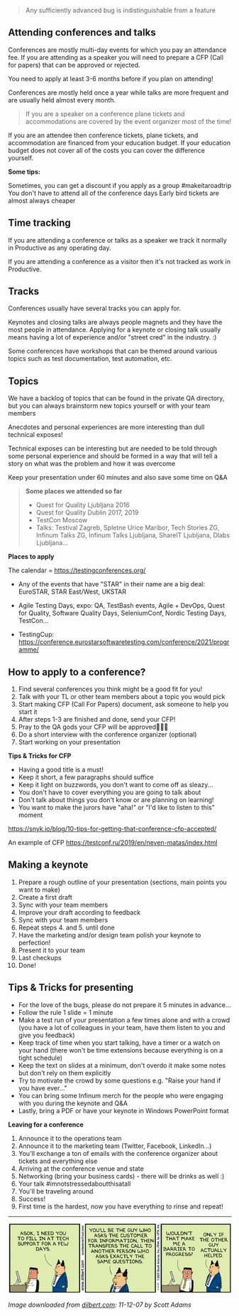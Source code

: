 >  Any sufficiently advanced bug is indistinguishable from a feature


## Attending conferences and talks

Conferences are mostly multi-day events for which you pay an attendance fee. If you are attending as a speaker you will need to prepare a CFP (Call for papers) that can be approved or rejected.

You need to apply at least 3-6 months before if you plan on attending!

Conferences are mostly held once a year while talks are more frequent and are usually held almost every month.


> If you are a speaker on a conference plane tickets and accommodations are covered by the event organizer most of the time! 

If you are an attendee then conference tickets, plane tickets, and accommodation are financed from your education budget. If your education budget does not cover all of the costs you can cover the difference yourself.

**Some tips:**

Sometimes, you can get a discount if you apply as a group #makeitaroadtrip 
You don't have to attend all of the conference days
Early bird tickets are almost always cheaper 

## Time tracking

If you are attending a conference or talks as a speaker we track it normally in Productive as any operating day.

If you are attending a conference as a visitor then it's not tracked as work in Productive.

## Tracks

Conferences usually have several tracks you can apply for.

Keynotes and closing talks are always people magnets and they have the most people in attendance. Applying for a keynote or closing talk usually means having a lot of experience and/or "street cred" in the industry. :)

Some conferences have workshops that can be themed around various topics such as test documentation, test automation, etc. 

## Topics

We have a backlog of topics that can be found in the private QA directory, but you can always brainstorm new topics yourself or with your team members

Anecdotes and personal experiences are more interesting than dull technical exposes! 

Technical exposes can be interesting but are needed to be told through some personal experience and should be formed in a way that will tell a story on what was the problem and how it was overcome
 
Keep your presentation under 60 minutes and also save some time on Q&A

> **Some places we attended so far**
> 
> * Quest for Quality Ljubljana 2016
> * Quest for Quality Dublin 2017, 2019
> * TestCon Moscow
> * Talks: Testival Zagreb, Spletne Urice Maribor, Tech Stories ZG, Infinum Talks ZG, Infinum Talks Ljubljana, ShareIT Ljubljana, Dlabs Ljubljana...


**Places to apply**

The calendar = https://testingconferences.org/

* Any of the events that have "STAR" in their name are a big deal: EuroSTAR, STAR East/West, UKSTAR

* Agile Testing Days, expo: QA, TestBash events, Agile + DevOps, Quest for Quality, Software Quality Days, SeleniumConf, Nordic Testing Days, TestCon...

* TestingCup: https://conference.eurostarsoftwaretesting.com/conference/2021/programme/

## How to apply to a conference?

1. Find several conferences you think might be a good fit for you!
2. Talk with your TL or other team members about a topic you would pick
3. Start making CFP (Call For Papers) document, ask someone to help you start it
4. After steps 1-3 are finished and done, send your CFP!
5. Pray to the QA gods your CFP will be approved🤞🤞🤞
6. Do a short interview with the conference organizer (optional)
7. Start working on your presentation

**Tips & Tricks for CFP**

* Having a good title is a must!
* Keep it short, a few paragraphs should suffice
* Keep it light on buzzwords, you don't want to come off as sleazy...
* You don't have to cover everything you are going to talk about
* Don't talk about things you don't know or are planning on learning!
* You want to make the jurors have "aha!" or "I'd like to listen to this" moment 

https://snyk.io/blog/10-tips-for-getting-that-conference-cfp-accepted/

An example of CFP
https://testconf.ru/2019/en/neven-matas/index.html

## Making a keynote

1. Prepare a rough outline of your presentation (sections, main points you want to make)
2. Create a first draft
3. Sync with your team members
4. Improve your draft according to feedback
5. Sync with your team members
6. Repeat steps 4. and 5. until done
7. Have the marketing and/or design team polish your keynote to perfection!
8. Present it to your team 
9. Last checkups 
10. Done!

## Tips & Tricks for presenting

* For the love of the bugs, please do not prepare it 5 minutes in advance...
* Follow the rule 1 slide = 1 minute
* Make a test run of your presentation a few times alone and with a crowd (you have a lot of colleagues in your team, have them listen to you and give you feedback) 
* Keep track of time when you start talking, have a timer or a watch on your hand (there won't be time extensions because everything is on a tight schedule)
* Keep the text on slides at a minimum, don't overdo it make some notes but don't rely on them explicitly
* Try to motivate the crowd by some questions e.g. "Raise your hand if you have ever..."
* You can bring some Infinum merch for the people who were engaging with you during the keynote and Q&A
* Lastly, bring a PDF or have your keynote in Windows PowerPoint format 


**Leaving for a conference**

1. Announce it to the operations team
2. Announce it to the marketing team (Twitter, Facebook, LinkedIn...)
3. You'll exchange a ton of emails with the conference organizer about tickets and everything else
4. Arriving at the conference venue and state
5. Networking (bring your business cards) - there will be drinks as well :)
6. Your talk #imnotstressedaboutthisatall
7. You'll be traveling around 
8. Success!
9. First time is the hardest, now you have everything to rinse and repeat!

---

![Appbot review message in Slack](/img/dilbert-appbot-article.gif)

*Image downloaded from [dilbert.com](https://dilbert.com/strip/2007-11-12): 11-12-07 by Scott Adams*
